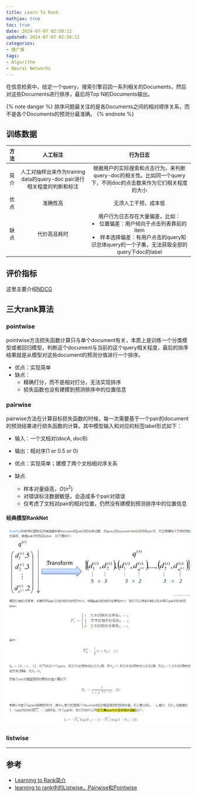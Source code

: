 ```yaml
---
title: Learn To Rank
mathjax: true
toc: true
date: 2024-07-07 02:50:12
updated: 2024-07-07 02:50:12
categories:
- 搜广推
tags:
- Algorithm
- Neural Networks
---
```


在信息检索中，给定一个query，搜索引擎召回一系列相关的Documents，然后对这些Documents进行排序，最后将Top N的Documents输出。

<!--more-->

{% note danger %}
排序问题最关注的是各Documents之间的相对顺序关系，而不是各个Documents的预测分最准确。
{% endnote %}

## 训练数据

|方法|人工标注|行为日志|
|:---:|:---:|:---:|
|简介|人工对抽样出来作为training data的query-doc pair进行相关程度的判断和标注|根据用户的实际搜索和点击行为，来判断query-doc的相关性。比如同一个query下，不同doc的点击数来作为它们相关程度的大小|
|优点|准确性高|无须人工干预，成本低|
|缺点|代价高且耗时|用户行为日志存在大量偏差，比如：<li>位置偏差：用户倾向于点击列表靠前的item</li><li>样本选择偏差：有用户点击的query知识总体query的一个子集，无法获取全部的query下doc的label</li>|

## 评价指标
这里主要介绍[NDCG](https://chatgpt.com/share/613f6af0-fdc1-4435-81e0-8c3a3b763779)

## 三大rank算法
### pointwise
pointwise方法损失函数计算只与单个document有关，本质上是训练一个分类模型或者回归模型，判断这个document与当前的这个query相关程度，最后的排序结果就是从模型对这些document的预测分值进行一个排序。

- 优点：实现简单
- 缺点：
  - 精确打分，而不是相对打分，无法实现排序
  - 损失函数也没有建模到预测排序中的位置信息

### pairwise
pairwise方法在计算目标损失函数的时候，每一次需要基于一个pair的document的预测结果进行损失函数的计算。其中模型输入和对应的标签label形式如下：
- 输入：一个文档对(docA, docB)
- 输出：相对序(1 or 0.5 or 0)

- 优点：实现简单；建模了两个文档相对序关系
- 缺点
  - 样本对量级高，$O(n^2)$
  - 对错误标注数据敏感，会造成多个pair对错误
  - 仅考虑了文档对pair的相对位置，仍然没有建模到预测排序中的位置信息

#### 经典模型RankNet
![RankNet](https://raw.githubusercontent.com/TransformersWsz/picx-images-hosting/master/image.8ojkqhz95u.png)

### listwise



___

## 参考
- [Learning to Rank简介](https://www.cnblogs.com/bentuwuying/p/6681943.html)
- [learning to rank中的Listwise，Pairwise和Pointwise](https://xdren69.github.io/2021/04/26/learning-to-rank/)